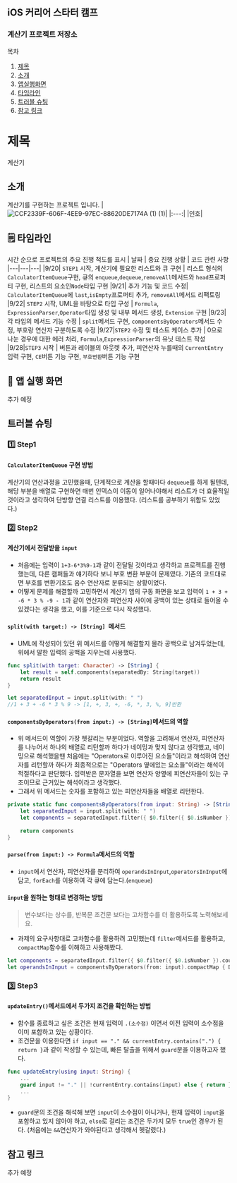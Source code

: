 ## iOS 커리어 스타터 캠프

### 계산기 프로젝트 저장소

목차
1. [제목](#제목)
2. [소개](#소개)
3. [앱실행화면](#앱-실행-화면)
4. [타임라인](#타임라인)
5. [트러블 슈팅](#트러블-슈팅)
6. [참고 링크](#참고-링크)
 
# 제목
계산기
## 소개
계산기를 구현하는 프로젝트 입니다.
|![CCF2339F-606F-4EE9-97EC-88620DE7174A (1) (1)](https://user-images.githubusercontent.com/71054048/188081997-a9ac5789-ddd6-4682-abb1-90d2722cf998.jpg)|
|:---:|
|인호|

## 🗒 타임라인
시간 순으로 프로젝트의 주요 진행 척도를 표시
| 날짜 | 중요 진행 상황 | 코드 관련 사항
|---|---|---|
|9/20| `STEP1` 시작, 계산기에 필요한 리스트와 큐 구현 | 리스트 형식의 `CalculatorItemQueue`구현, 큐의 `enqueue`,`dequeue`,`removeAll`메서드와 `head`프로퍼티 구현, 리스트의 요소인`Node`타입 구현
|9/21| 추가 기능 및 코드 수정| `CalculatorItemQueue`에 `last`,`isEmpty`프로퍼티 추가, `removeAll`메서드 리팩토링
|9/22| `STEP2` 시작, UML을 바탕으로 타입 구성 | `Formula`, `ExpressionParser`,`Operator`타입 생성 및 내부 메서드 생성, `Extension` 구현
|9/23| 각 타입의 메서드 기능 수정 | `split`메서드 구현, `componentsByOperators`메서드 수정, 부호랑 연산자 구분하도록 수정
|9/27|`STEP2` 수정 및 테스트 케이스 추가 | 0으로 나눈 경우에 대한 에러 처리, `Formula`,`ExpressionParser`의 유닛 테스트 작성
|9/28|`STEP3` 시작 | 버튼과 레이블의 아웃렛 추가, 피연산자 누를때의 `CurrentEntry` 입력 구현, `CE`버튼 기능 구현, `부호변환`버튼 기능 구현


## 📱 앱 실행 화면

 추가 예정 
<!-- |:---:|
|입력이 0일때 |
 -->
## 트러블 슈팅
<!-- <details>
<summary id="Step1"><h4>Step1</h4></summary>
<div markdown="1">
#### 큐를 구현하는 방법

</div>
</details>
 -->
### 1️⃣ Step1
#### `CalculatorItemQueue` 구현 방법
계산기의 연산과정을 고민했을때, 단계적으로 계산을 할때마다 `dequeue`를 하게 될텐데, 해당 부분을 배열로 구현하면 매번 인덱스이 이동이 일어나야해서 리스트가 더 효율적일 것이라고 생각하여 단방향 연결 리스트를 이용했다.
(리스트를 공부하기 위함도 있었다.)

### 2️⃣ Step2
#### 계산기에서 전달받을 `input`
- 처음에는 입력이 `1+3-6*3%9-1`과 같이 전달될 것이라고 생각하고 프로젝트를 진행했는데, 다른 캠퍼들과 얘기하다 보니 부호 변환 부분이 문제였다. 기존의 코드대로면 부호를 변환기호도 음수 연산자로 분류되는 상황이었다.
- 어떻게 문제를 해결할까 고민하면서 계산기 앱의 구동 화면을 보고 입력이 `1 + 3 + -6 * 3 % -9 - 1`과 같이 연산자와 피연산자 사이에 공백이 있는 상태로 들어올 수 있겠다는 생각을 했고, 이를 기준으로 다시 작성했다.

#### `split(with target:) -> [String] `메서드
- UML에 작성되어 있던 위 메서드를 어떻게 해결할지 몰라 공백으로 남겨두었는데, 위에서 말한 입력의 공백을 지우는데 사용했다.
```swift
func split(with target: Character) -> [String] {
    let result = self.components(separatedBy: String(target))
    return result
}

let separatedInput = input.split(with: " ")
//1 + 3 + -6 * 3 % 9 -> [1, +, 3, +, -6, *, 3, %, 9]반환
```

#### `componentsByOperators(from input:) -> [String]`메서드의 역할
- 위 메서드이 역할이 가장 헷갈리는 부분이었다. 역할을 고려해서 연산자, 피연산자를 나누어서 하나의 배열로 리턴할까 하다가 네이밍과 맞지 않다고 생각했고,
네이밍으로 해석했을땐 처음에는 "Operators로 이루어진 요소들"이라고 해석하여 연산자를 리턴할까 하다가
최종적으로는 "Operators 옆에있는 요소들"이라는 해석이 적절하다고 판단했다. 입력받은 문자열을 보면 연산자 양옆에 피연산자들이 있는 구조이므로 근거있는 해석이라고 생각했다.
- 그래서 위 메서드는 숫자를 포함하고 있는 피연산자들을 배열로 리턴한다.
```swift
private static func componentsByOperators(from input: String) -> [String] {
    let separatedInput = input.split(with: " ")
    let components = separatedInput.filter({ $0.filter({ $0.isNumber }).count != 0 })
        
    return components
}
```
#### `parse(from input:) -> Formula`메서드의 역할
- `input`에서 연산자, 피연산자를 분리하여 `operandsInInput`,`operatorsInInput`에 담고, `forEach`를 이용하여 각 큐에 담는다.(`enqueue`)

#### `input`을 원하는 형태로 변경하는 방법
> 변수보다는 상수를, 반복문 조건문 보다는 고차함수를 더 활용하도록 노력해보세요.

- 과제의 요구사항대로 고차함수를 활용하려 고민했는데 `filter`메서드를 활용하고, `compactMap`함수를 이해하고 사용해봤다. 
```swift
let components = separatedInput.filter({ $0.filter({ $0.isNumber }).count != 0 })
let operandsInInput = componentsByOperators(from: input).compactMap { Double($0) }
```

### 3️⃣ Step3
#### `updateEntry()`메서드에서 두가지 조건을 확인하는 방법
- 함수를 종료하고 싶은 조건은 현재 입력이 `.(소수점)` 이면서 이전 입력이 소수점을 이미 포함하고 있는 상황이다. 
- 조건문을 이용한다면 `if input == "." && currentEntry.contains(".") { return }`과 같이 작성할 수 있는데, 빠른 탈출을 위해서 `guard`문을 이용하고자 했다.
```swift
func updateEntry(using input: String) {
    ...
    guard input != "." || !currentEntry.contains(input) else { return }
    ...
}
```
- `guard`문의 조건을 해석해 보면 `input`이 소수점이 아니거나, 현재 입력이 `input`을 포함하고 있지 않아야 하고, `else`로 걸리는 조건은 두가지 모두 `true`인 경우가 된다. (처음에는 `&&`연산자가 와야된다고 생각해서 헷갈렸다.)



## 참고 링크
추가 예정

